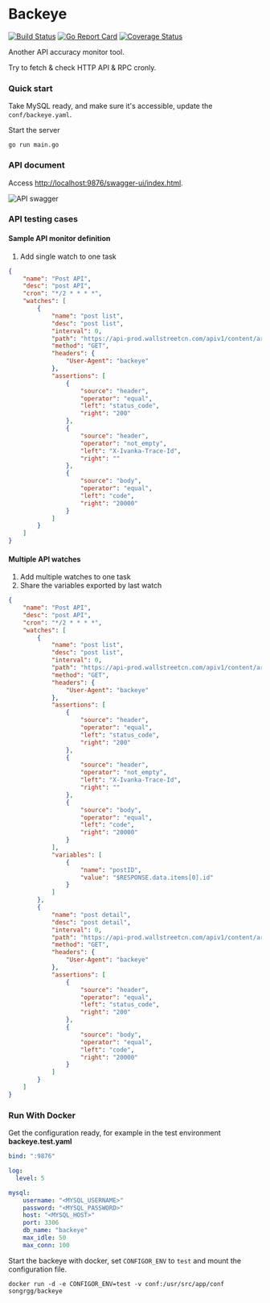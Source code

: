 Backeye
========
[![Build Status](https://travis-ci.org/songrgg/backeye.png?branch=master)](https://travis-ci.org/songrgg/backeye)
[![Go Report Card](https://goreportcard.com/badge/github.com/songrgg/backeye?refresh=1)](https://goreportcard.com/report/github.com/songrgg/backeye)
[![Coverage Status](https://coveralls.io/repos/github/songrgg/backeye/badge.svg?branch=feature%2Fmultiple-watches)](https://coveralls.io/github/songrgg/backeye?branch=feature%2Fmultiple-watches)

Another API accuracy monitor tool.

Try to fetch & check HTTP API & RPC cronly.


### Quick start
Take MySQL ready, and make sure it's accessible, update the `conf/backeye.yaml`.

Start the server
```shell
go run main.go
```

### API document
Access [http://localhost:9876/swagger-ui/index.html](http://localhost:9876/swagger-ui/index.html).

![API swagger](https://raw.githubusercontent.com/songrgg/backeye/feature/swagger-doc/public/swagger-ui/images/backeye-swagger.png)

### API testing cases

#### Sample API monitor definition
1. Add single watch to one task

```json
{
    "name": "Post API",
    "desc": "post API",
    "cron": "*/2 * * * *",
    "watches": [
        {
            "name": "post list",
            "desc": "post list",
            "interval": 0,
            "path": "https://api-prod.wallstreetcn.com/apiv1/content/articles",
            "method": "GET",
            "headers": {
                "User-Agent": "backeye"
            },
            "assertions": [
                {
                    "source": "header",
                    "operator": "equal",
                    "left": "status_code",
                    "right": "200"
                },
                {
                    "source": "header",
                    "operator": "not_empty",
                    "left": "X-Ivanka-Trace-Id",
                    "right": ""
                },
                {
                    "source": "body",
                    "operator": "equal",
                    "left": "code",
                    "right": "20000"
                }
            ]
        }
    ]
}
```

#### Multiple API watches
1. Add multiple watches to one task
2. Share the variables exported by last watch

```json
{
    "name": "Post API",
    "desc": "post API",
    "cron": "*/2 * * * *",
    "watches": [
        {
            "name": "post list",
            "desc": "post list",
            "interval": 0,
            "path": "https://api-prod.wallstreetcn.com/apiv1/content/articles",
            "method": "GET",
            "headers": {
                "User-Agent": "backeye"
            },
            "assertions": [
                {
                    "source": "header",
                    "operator": "equal",
                    "left": "status_code",
                    "right": "200"
                },
                {
                    "source": "header",
                    "operator": "not_empty",
                    "left": "X-Ivanka-Trace-Id",
                    "right": ""
                },
                {
                    "source": "body",
                    "operator": "equal",
                    "left": "code",
                    "right": "20000"
                }
            ],
            "variables": [
                {
                    "name": "postID",
                    "value": "$RESPONSE.data.items[0].id"
                }
            ]
        },
        {
            "name": "post detail",
            "desc": "post detail",
            "interval": 0,
            "path": "https://api-prod.wallstreetcn.com/apiv1/content/articles/${postID}?extract=0",
            "method": "GET",
            "headers": {
                "User-Agent": "backeye"
            },
            "assertions": [
                {
                    "source": "header",
                    "operator": "equal",
                    "left": "status_code",
                    "right": "200"
                },
                {
                    "source": "body",
                    "operator": "equal",
                    "left": "code",
                    "right": "20000"
                }
            ]
        }
    ]
}
```

### Run With Docker

Get the configuration ready, for example in the test environment  
**backeye.test.yaml**
```yaml
bind: ":9876"

log:
  level: 5

mysql:
    username: "<MYSQL_USERNAME>"
    password: "<MYSQL_PASSWORD>"
    host: "<MYSQL_HOST>"
    port: 3306
    db_name: "backeye"
    max_idle: 50
    max_conn: 100
```

Start the backeye with docker, set `CONFIGOR_ENV` to `test` and mount the configuration file.
```shell
docker run -d -e CONFIGOR_ENV=test -v conf:/usr/src/app/conf songrgg/backeye
```
